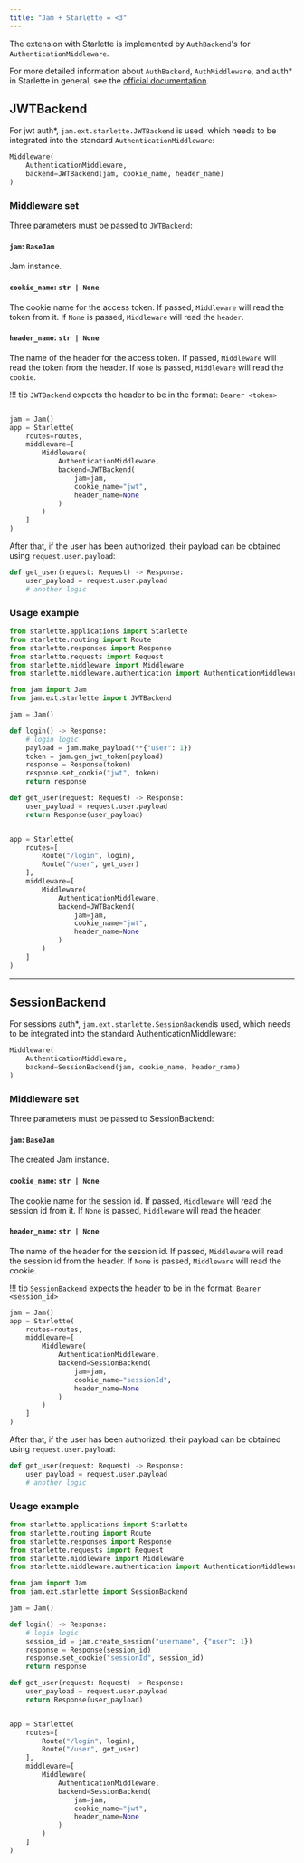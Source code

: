 ```yaml
---
title: "Jam + Starlette = <3"
---
```


The extension with Starlette is implemented
by `AuthBackend`'s for `AuthenticationMiddleware`.

For more detailed information about `AuthBackend`, `AuthMiddleware`,
and auth* in Starlette in general, see the [official documentation](https://starlette.dev/authentication/).   

## JWTBackend
For jwt auth*, `jam.ext.starlette.JWTBackend` is used,
which needs to be integrated into the standard `AuthenticationMiddleware`:

```python
Middleware(
    AuthenticationMiddleware,
    backend=JWTBackend(jam, cookie_name, header_name)
)
```
### Middleware set
Three parameters must be passed to `JWTBackend`:

#### `jam`: `BaseJam`
Jam instance.

#### `cookie_name`: `str | None`
The cookie name for the access token. If passed, `Middleware` will
read the token from it. If `None` is passed, `Middleware` will read the `header`.

#### `header_name`: `str | None`

The name of the header for the access token. If passed, `Middleware` will
read the token from the header. If `None` is passed, `Middleware` will read the `cookie`.

!!! tip
    `JWTBackend` expects the header to be in the format: `Bearer <token>`


```python

jam = Jam()
app = Starlette(
    routes=routes,
    middleware=[
        Middleware(
            AuthenticationMiddleware,
            backend=JWTBackend(
                jam=jam,
                cookie_name="jwt",
                header_name=None
            )
        )
    ]
)
```

After that, if the user has been authorized, their
payload can be obtained using `request.user.payload`:
```python
def get_user(request: Request) -> Response:
    user_payload = request.user.payload
    # another logic
```

### Usage example
```python
from starlette.applications import Starlette
from starlette.routing import Route
from starlette.responses import Response
from starlette.requests import Request
from starlette.middleware import Middleware
from starlette.middleware.authentication import AuthenticationMiddleware

from jam import Jam
from jam.ext.starlette import JWTBackend

jam = Jam()

def login() -> Response:
    # login logic
    payload = jam.make_payload(**{"user": 1})
    token = jam.gen_jwt_token(payload)
    response = Response(token)
    response.set_cookie("jwt", token)
    return response

def get_user(request: Request) -> Response:
    user_payload = request.user.payload
    return Response(user_payload)


app = Starlette(
    routes=[
        Route("/login", login),
        Route("/user", get_user)  
    ],
    middleware=[
        Middleware(
            AuthenticationMiddleware,
            backend=JWTBackend(
                jam=jam,
                cookie_name="jwt",
                header_name=None
            )
        )
    ]
)
```

---
## SessionBackend
For sessions auth*, `jam.ext.starlette.SessionBackend`is used,
which needs to be integrated into the standard AuthenticationMiddleware:
```python
Middleware(
    AuthenticationMiddleware,
    backend=SessionBackend(jam, cookie_name, header_name)
)
```

### Middleware set
Three parameters must be passed to SessionBackend:

#### `jam`: `BaseJam`
The created Jam instance.

#### `cookie_name`: `str | None`
The cookie name for the session id.
If passed, `Middleware` will read the session id from it.
If `None` is passed, `Middleware` will read the header.

#### `header_name`: `str | None`
The name of the header for the session id.
If passed, `Middleware` will read the session id from the header.
If `None` is passed, `Middleware` will read the cookie.

!!! tip
    `SessionBackend` expects the header to be in the format: `Bearer <session_id>`

```python
jam = Jam()
app = Starlette(
    routes=routes,
    middleware=[
        Middleware(
            AuthenticationMiddleware,
            backend=SessionBackend(
                jam=jam,
                cookie_name="sessionId",
                header_name=None
            )
        )
    ]
)
```

After that, if the user has been authorized, their payload can be obtained using `request.user.payload`:
```python
def get_user(request: Request) -> Response:
    user_payload = request.user.payload
    # another logic
```

### Usage example
```python
from starlette.applications import Starlette
from starlette.routing import Route
from starlette.responses import Response
from starlette.requests import Request
from starlette.middleware import Middleware
from starlette.middleware.authentication import AuthenticationMiddleware

from jam import Jam
from jam.ext.starlette import SessionBackend

jam = Jam()

def login() -> Response:
    # login logic
    session_id = jam.create_session("username", {"user": 1})
    response = Response(session_id)
    response.set_cookie("sessionId", session_id)
    return response

def get_user(request: Request) -> Response:
    user_payload = request.user.payload
    return Response(user_payload)


app = Starlette(
    routes=[
        Route("/login", login),
        Route("/user", get_user)  
    ],
    middleware=[
        Middleware(
            AuthenticationMiddleware,
            backend=SessionBackend(
                jam=jam,
                cookie_name="jwt",
                header_name=None
            )
        )
    ]
)
```
